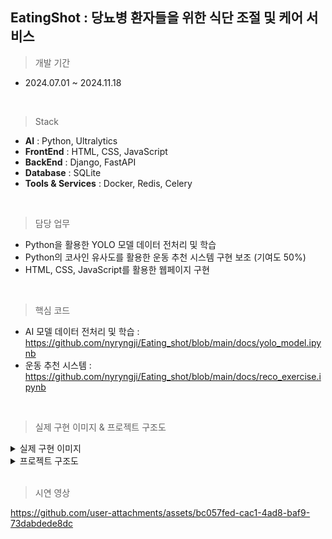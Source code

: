 ## EatingShot : 당뇨병 환자들을 위한 식단 조절 및 케어 서비스

> 개발 기간 
- 2024.07.01 ~ 2024.11.18
<br>

> Stack
- **AI** : Python, Ultralytics
- **FrontEnd** :  HTML, CSS, JavaScript
- **BackEnd** : Django, FastAPI 
- **Database** : SQLite 
- **Tools & Services** : Docker, Redis, Celery
<br>

> 담당 업무
- Python을 활용한 YOLO 모델 데이터 전처리 및 학습
- Python의 코사인 유사도를 활용한 운동 추천 시스템 구현 보조 (기여도 50%)
- HTML, CSS, JavaScript를 활용한 웹페이지 구현
<br>

> 핵심 코드
- AI 모델 데이터 전처리 및 학습 : https://github.com/nyryngji/Eating_shot/blob/main/docs/yolo_model.ipynb
- 운동 추천 시스템 : https://github.com/nyryngji/Eating_shot/blob/main/docs/reco_exercise.ipynb

<br>

> 실제 구현 이미지 & 프로젝트 구조도

<details>
    <summary>실제 구현 이미지</summary>

<img src="https://github.com/user-attachments/assets/9cc049be-cb91-4582-a67e-7b14183b6408"  width="700" height="400"/>

</details>


<details>
    <summary>프로젝트 구조도</summary>

<img src="https://github.com/user-attachments/assets/97465d90-0a8c-464a-839a-9bb8daac97c4"  width="600" height="300"/>

</details>

<br>

> 시연 영상

https://github.com/user-attachments/assets/bc057fed-cac1-4ad8-baf9-73dabdede8dc





